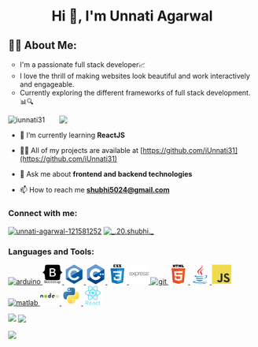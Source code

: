 <h1 align="center">Hi 👋, I'm Unnati Agarwal</h1>

<h2>👨‍💻 About Me:</h2>
<ul type="circle">
  <li>I'm a passionate full stack developer📈</li>
  <li>I love the thrill of making websites look beautiful and work interactively and engageable.</li>
  <li>Currently exploring the different frameworks of full stack development. 📊🔍</li>
 </ul>
 
<img src="https://www.wingstechsolutions.com/wp-content/uploads/2022/03/full-stack-development.gif" width="400px" align ="right">
<p align="left"> <img src="https://komarev.com/ghpvc/?username=iunnati31&label=Profile%20views&color=0e75b6&style=flat" alt="iunnati31" /> </p>

- 🌱 I’m currently learning **ReactJS**

- 👨‍💻 All of my projects are available at [https://github.com/iUnnati31](https://github.com/iUnnati31)

- 💬 Ask me about **frontend and backend technologies**

- 📫 How to reach me **shubhi5024@gmail.com**

<h3 align="left">Connect with me:</h3>
<p align="left">
<a href="https://linkedin.com/in/unnati-agarwal-121581252" target="blank"><img align="center" src="https://raw.githubusercontent.com/rahuldkjain/github-profile-readme-generator/master/src/images/icons/Social/linked-in-alt.svg" alt="unnati-agarwal-121581252" height="30" width="40" /></a>
<a href="https://instagram.com/_.20.shubhi._" target="blank"><img align="center" src="https://raw.githubusercontent.com/rahuldkjain/github-profile-readme-generator/master/src/images/icons/Social/instagram.svg" alt="_.20.shubhi._" height="30" width="40" /></a>
</p>

<h3 align="left">Languages and Tools:</h3>
<p align="left"> <a href="https://www.arduino.cc/" target="_blank" rel="noreferrer"> <img src="https://cdn.worldvectorlogo.com/logos/arduino-1.svg" alt="arduino" width="40" height="40"/> </a> <a href="https://getbootstrap.com" target="_blank" rel="noreferrer"> <img src="https://raw.githubusercontent.com/devicons/devicon/master/icons/bootstrap/bootstrap-plain-wordmark.svg" alt="bootstrap" width="40" height="40"/> </a> <a href="https://www.cprogramming.com/" target="_blank" rel="noreferrer"> <img src="https://raw.githubusercontent.com/devicons/devicon/master/icons/c/c-original.svg" alt="c" width="40" height="40"/> </a> <a href="https://www.w3schools.com/cpp/" target="_blank" rel="noreferrer"> <img src="https://raw.githubusercontent.com/devicons/devicon/master/icons/cplusplus/cplusplus-original.svg" alt="cplusplus" width="40" height="40"/> </a> <a href="https://www.w3schools.com/css/" target="_blank" rel="noreferrer"> <img src="https://raw.githubusercontent.com/devicons/devicon/master/icons/css3/css3-original-wordmark.svg" alt="css3" width="40" height="40"/> </a> <a href="https://expressjs.com" target="_blank" rel="noreferrer"> <img src="https://raw.githubusercontent.com/devicons/devicon/master/icons/express/express-original-wordmark.svg" alt="express" width="40" height="40"/> </a> <a href="https://git-scm.com/" target="_blank" rel="noreferrer"> <img src="https://www.vectorlogo.zone/logos/git-scm/git-scm-icon.svg" alt="git" width="40" height="40"/> </a> <a href="https://www.w3.org/html/" target="_blank" rel="noreferrer"> <img src="https://raw.githubusercontent.com/devicons/devicon/master/icons/html5/html5-original-wordmark.svg" alt="html5" width="40" height="40"/> </a> <a href="https://www.java.com" target="_blank" rel="noreferrer"> <img src="https://raw.githubusercontent.com/devicons/devicon/master/icons/java/java-original.svg" alt="java" width="40" height="40"/> </a> <a href="https://developer.mozilla.org/en-US/docs/Web/JavaScript" target="_blank" rel="noreferrer"> <img src="https://raw.githubusercontent.com/devicons/devicon/master/icons/javascript/javascript-original.svg" alt="javascript" width="40" height="40"/> </a> <a href="https://www.mathworks.com/" target="_blank" rel="noreferrer"> <img src="https://upload.wikimedia.org/wikipedia/commons/2/21/Matlab_Logo.png" alt="matlab" width="40" height="40"/> </a> <a href="https://nodejs.org" target="_blank" rel="noreferrer"> <img src="https://raw.githubusercontent.com/devicons/devicon/master/icons/nodejs/nodejs-original-wordmark.svg" alt="nodejs" width="40" height="40"/> </a> <a href="https://www.python.org" target="_blank" rel="noreferrer"> <img src="https://raw.githubusercontent.com/devicons/devicon/master/icons/python/python-original.svg" alt="python" width="40" height="40"/> </a> <a href="https://reactjs.org/" target="_blank" rel="noreferrer"> <img src="https://raw.githubusercontent.com/devicons/devicon/master/icons/react/react-original-wordmark.svg" alt="react" width="40" height="40"/> </a> </p>

<p><img align="left" src="https://github-readme-stats.vercel.app/api?username=iunnati31&theme=dark&show_icons=true&count_private=true" /></p>

<p>&nbsp;<img align="center" src="https://github-readme-stats.vercel.app/api/top-langs/?username=iunnati31&theme=dark&layout=compact" /></p>

<p><img align="center" src="https://github-readme-streak-stats.herokuapp.com/?user=iunnati31&amp;theme=dark" /></p>
